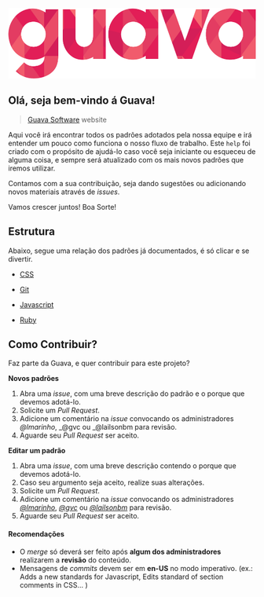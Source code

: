 ![Logo Guava](logo-guava.png "Guava")

## Olá, seja bem-vindo á Guava!

> [Guava Software](http://guava.com.br) website

Aqui você irá encontrar todos os padrões adotados pela nossa equipe e irá entender um pouco como funciona o nosso fluxo de trabalho.
Este `help` foi criado com o propósito de ajudá-lo caso você seja iniciante ou esqueceu de alguma coisa, e sempre será atualizado com os mais novos padrões que iremos utilizar.

Contamos com a sua contribuição, seja dando sugestões ou adicionando novos materiais através de _issues_.

Vamos crescer juntos! Boa Sorte!


## Estrutura

Abaixo, segue uma relação dos padrões já documentados, é só clicar e se divertir.

- [CSS](https://github.com/guava/standards/css.md)

- [Git](https://github.com/guava/standards/git.md)

- [Javascript](https://github.com/guava/standards/javascript.md)

- [Ruby](https://github.com/guava/standards/ruby.md)


## Como Contribuir?

Faz parte da Guava, e quer contribuir para este projeto?

**Novos padrões**

1. Abra uma _issue_, com uma breve descrição do padrão e o porque que devemos adotá-lo.
2. Solicite um _Pull Request_.
3. Adicione um comentário na _issue_ convocando os administradores _@lmarinho_, _@gvc ou _@lailsonbm para revisão.
4. Aguarde seu _Pull Request_ ser aceito.

**Editar um padrão**

1. Abra uma _issue_, com uma breve descrição contendo o porque que devemos adotá-lo.
2. Caso seu argumento seja aceito, realize suas alterações.
3. Solicite um _Pull Request_.
4. Adicione um comentário na _issue_ convocando os administradores [_@lmarinho_](https://github.com/lmarinho), [_@gvc_](https://github.com/gvc) ou [_@lailsonbm_](https://github.com/lailsonbm) para revisão.
5. Aguarde seu _Pull Request_ ser aceito.

#### Recomendações

- O _merge_ só deverá ser feito após **algum dos administradores** realizarem a **revisão** do conteúdo.
- Mensagens de _commits_ devem ser em **en-US** no modo imperativo. (ex.: Adds a new standards for Javascript, Edits standard of section comments in CSS... )
